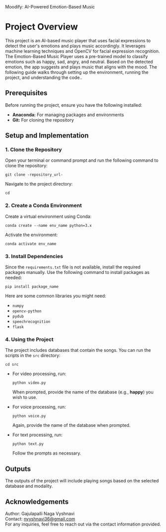<!DOCTYPE html>
<html lang="en">
<head>
    <meta charset="UTF-8">
    <meta name="viewport" content="width=device-width, initial-scale=1.0">
    Moodify: AI-Powered Emotion-Based Music
</head>
<body>
    <h1>Project Overview</h1>
    <p>This project is an AI-based music player that uses facial expressions to detect the user's emotions and plays music accordingly. It leverages machine learning techniques and OpenCV for facial expression recognition.
      The Emotion-Based Music Player uses a pre-trained model to classify emotions such as happy, sad, angry, and neutral. Based on the detected emotion, the app suggests and plays music that aligns with the mood. The following guide walks through setting up the environment, running the project, and understanding the code..</p>
    <h2>Prerequisites</h2>
    <p>Before running the project, ensure you have the following installed:</p>
    <ul>
        <li><strong>Anaconda:</strong> For managing packages and environments</li>
        <li><strong>Git:</strong> For cloning the repository</li>
    </ul>
    <h2>Setup and Implementation</h2>
    <h3>1. Clone the Repository</h3>
    <p>Open your terminal or command prompt and run the following command to clone the repository:</p>
    <pre><code>git clone -repository_url- </code></pre>
    <p>Navigate to the project directory:</p>
    <pre><code>cd <repository_directory></code></pre>
    <h3>2. Create a Conda Environment</h3>
    <p>Create a virtual environment using Conda:</p>
    <pre><code>conda create --name env_name python=3.x</code></pre>
    <p>Activate the environment:</p>
    <pre><code>conda activate env_name</code></pre>
    <h3>3. Install Dependencies</h3>
    <p>Since the <code>requirements.txt</code> file is not available, install the required packages manually. Use the following command to install packages as needed:</p>
    <pre><code>pip install package_name</code></pre>
    <p>Here are some common libraries you might need:</p>
    <ul>
        <li><code>numpy</code></li>
        <li><code>opencv-python</code></li>
        <li><code>pydub</code></li>
        <li><code>speechrecognition</code></li>
        <li><code>flask</code></li>
    </ul>
    <h3>4. Using the Project</h3>
    <p>The project includes databases that contain the songs. You can run the scripts in the <code>src</code> directory:</p>
    <pre><code>cd src</code></pre>
    <ul>
        <li>For video processing, run:</li>
        <pre><code>python video.py</code></pre>
        <p>When prompted, provide the name of the database (e.g., <strong>happy</strong>) you wish to use.</p>    
        <li>For voice processing, run:</li>
        <pre><code>python voice.py</code></pre>
        <p>Again, provide the name of the database when prompted.</p>
        <li>For text processing, run:</li>
        <pre><code>python text.py</code></pre>
        <p>Follow the prompts as necessary.</p>
    </ul>
    <h2>Outputs</h2>
    <p>The outputs of the project will include playing songs based on the selected database and modality.</p>
    <h2>Acknowledgements</h2>
    <p>Author: Gajulapalli Naga Vyshnavi<br>
    Contact: <a href="mailto:nvyshnavi36@gmail.com">nvyshnavi36@gmail.com </a><br>
    For any inquiries, feel free to reach out via the contact information provided.</p>
</body>
</html>
